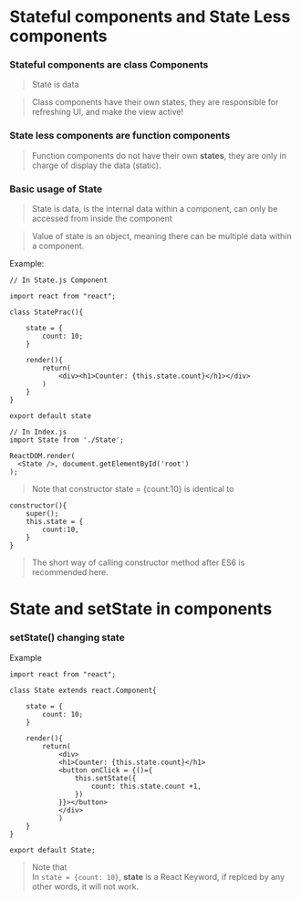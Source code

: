 # Stateful components and State Less components

### Stateful components are class Components
>State is data  

>Class components have their own states, they are responsible for refreshing UI, and make the view active!  

### State less components are function components
>Function components do not have their own **states**, they are only in charge of display the data (static).  

### Basic usage of State
>State is data, is the internal data within a component, can only be accessed from inside the component  

>Value of state is an object, meaning there can be multiple data within a component.  

Example:

```
// In State.js Component  

import react from "react";

class StatePrac(){  

    state = {
        count: 10;
    }

    render(){
        return(
            <div><h1>Counter: {this.state.count}</h1></div>
        )
    }
}

export default state  

// In Index.js  
import State from './State';  

ReactDOM.render(
  <State />, document.getElementById('root')
);
```  
>Note that constructor state = {count:10} is identical to  
```
constructor(){
    super();
    this.state = {
        count:10,
    }
}
```
>The short way of calling constructor method after ES6 is recommended here.  


# State and setState in components
### setState() changing state

Example
```
import react from "react";

class State extends react.Component{

    state = {
        count: 10;
    }

    render(){
        return(
            <div>
            <h1>Counter: {this.state.count}</h1>
            <button onClick = {()={
                this.setState({
                    count: this.state.count +1,
                })
            }}></button>
            </div>
            )
    }
}

export default State;
```
>Note that  
>In `state = {count: 10}`, **state** is a React Keyword, if replced by any other words, it will not work.  
